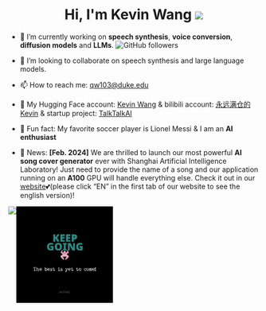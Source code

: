 <div align="center">
<h1>
   Hi, I'm Kevin Wang   <a href="https://github.com/KevinWang676"><img src="https://media.giphy.com/media/hvRJCLFzcasrR4ia7z/giphy.gif" width="30px"/></a>
</h1>
</div>

- 🔭 I’m currently working on **speech synthesis**, **voice conversion**, **diffusion models** and **LLMs**.   <img alt="GitHub followers" src="https://img.shields.io/github/followers/KevinWang676?style=flat-square&logo=github" />

- 👯 I’m looking to collaborate on speech synthesis and large language models.

- 📫 How to reach me: qw103@duke.edu

- 🤗 My Hugging Face account: [Kevin Wang](https://huggingface.co/kevinwang676) & bilibili account: [永远满仓的Kevin](https://space.bilibili.com/501495851) & startup project: [TalkTalkAI](http://www.talktalkai.com/)

- 🍰 Fun fact: My favorite soccer player is Lionel Messi & I am an **AI enthusiast**

- 📰 News: **[Feb. 2024]** We are thrilled to launch our most powerful **AI song cover generator** ever with Shanghai Artificial Intelligence Laboratory! Just need to provide the name of a song and our application running on an **A100** GPU will handle everything else. Check it out in our [website](https://www.talktalkai.com/)💕(please click “EN” in the first tab of our website to see the english version)!

![](https://github-readme-stats.vercel.app/api?username=KevinWang676&theme=tokyonight&hide_border=false&include_all_commits=false&count_private=false)<img align="top" width="194" src="best.gif" />
